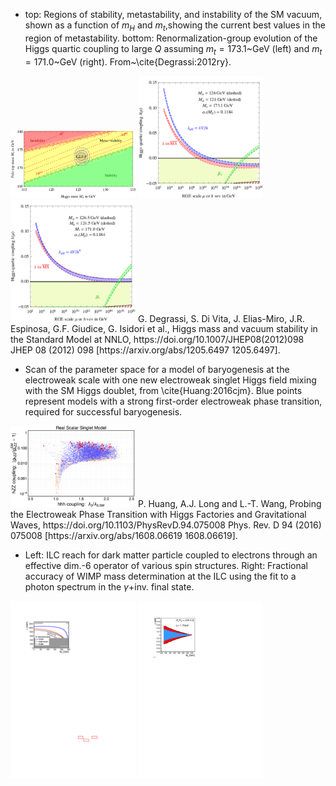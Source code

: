 - top: Regions of stability, metastability, and instability of the SM vacuum, shown as a function of $m_H$ and $m_t$,showing the current best values in the region of metastability. bottom: Renormalization-group evolution of the Higgs quartic coupling to large $Q$ assuming $m_t = 173.1$~GeV (left) and $m_t = 171.0$~GeV (right). From~\cite{Degrassi:2012ry}. 
<img src="figures/deadoraliveG2012.png" width="200" /> 
<img src="figures/runeff.png" width="200" /> 
<img src="figures/runeff2.png" width="200" /> 
G. Degrassi, S. Di Vita, J. Elias-Miro, J.R. Espinosa, G.F. Giudice, G. Isidori et al., Higgs mass and vacuum stability in the Standard Model at NNLO, https://doi.org/10.1007/JHEP08(2012)098 JHEP   08 (2012) 098 [https://arxiv.org/abs/1205.6497  1205.6497].  


- Scan of the parameter space for a model of baryogenesis at the electroweak scale with one new electroweak singlet Higgs field mixing with the SM Higgs doublet, from \cite{Huang:2016cjm}. Blue points represent models with a strong first-order electroweak phase transition, required for successful baryogenesis.
<img src="figures/Huang-2.png" width="200" /> 
P. Huang, A.J. Long and L.-T. Wang, Probing the Electroweak Phase Transition with Higgs Factories and Gravitational Waves, https://doi.org/10.1103/PhysRevD.94.075008 Phys. Rev. D   94 (2016) 075008 [https://arxiv.org/abs/1608.06619  1608.06619].  


- Left: ILC reach for dark matter particle coupled to electrons through an effective dim.-6 operator of various spin structures. Right: Fractional accuracy of WIMP mass determination at the ILC using the fit to a photon spectrum in the $\gamma+$inv. final state.
<img src="figures/ILC_WIMP_EFT_Reach.png" width="200" /> 
<img src="figures/ILC_WIMP_Mass.png" width="200" /> 


